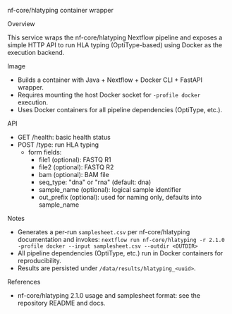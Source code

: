 nf-core/hlatyping container wrapper

Overview

This service wraps the nf-core/hlatyping Nextflow pipeline and exposes a simple HTTP API to run HLA typing (OptiType-based) using Docker as the execution backend.

Image

- Builds a container with Java + Nextflow + Docker CLI + FastAPI wrapper.
- Requires mounting the host Docker socket for `-profile docker` execution.
- Uses Docker containers for all pipeline dependencies (OptiType, etc.).

API

- GET /health: basic health status
- POST /type: run HLA typing
  - form fields:
    - file1 (optional): FASTQ R1
    - file2 (optional): FASTQ R2
    - bam (optional): BAM file
    - seq_type: "dna" or "rna" (default: dna)
    - sample_name (optional): logical sample identifier
    - out_prefix (optional): used for naming only, defaults into sample_name

Notes

- Generates a per-run `samplesheet.csv` per nf-core/hlatyping documentation and invokes:
  `nextflow run nf-core/hlatyping -r 2.1.0 -profile docker --input samplesheet.csv --outdir <OUTDIR>`
- All pipeline dependencies (OptiType, etc.) run in Docker containers for reproducibility.
- Results are persisted under `/data/results/hlatyping_<uuid>`.

References

- nf-core/hlatyping 2.1.0 usage and samplesheet format: see the repository README and docs.


